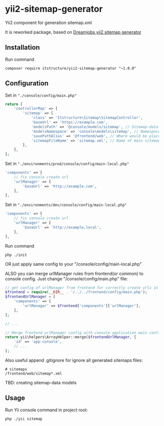yii2-sitemap-generator
===================

Yii2 component for generation sitemap.xml

It is reworked package, based on [Dreamjobs yii2 sitemap generator](https://github.com/dreamjobs/yii2-sitemap-generator)

Installation
------------

Run command

`composer require itstructure/yii2-sitemap-generator "~1.0.0"`

Configuration
-------------

Set in `"./console/config/main.php"`

```php
return [
    'controllerMap' => [
        'sitemap' => [
            'class' => 'Itstructure\Sitemap\SitemapController',
            'baseUrl' => 'https://example.com',
            'modelsPath' => '@console/models/sitemap', // Sitemap-data models directory
            'modelsNamespace' => 'console\models\sitemap', // Namespace in [[modelsPath]] files
            'savePathAlias' => '@frontend/web', // Where would be placed the generated sitemap-files
            'sitemapFileName' => 'sitemap.xml', // Name of main sitemap-file in [[savePathAlias]] directory
        ],
    ],
];
```

Set in `"./environments/prod/console/config/main-local.php"`

```php
'components' => [
    // fix console create url
    'urlManager' => [
        'baseUrl' => 'http://example.com',
    ],
],
```

Set in `"./environments/dev/console/config/main-local.php"`

```php
'components' => [
    // fix console create url
    'urlManager' => [
        'baseUrl' => 'http://example.local',
    ],
],
```

Run command

```code
php ./init
```

OR just apply same config to your "/console/config/main-local.php"

ALSO you can merge urlManager rules from frontend(or common) to console config.
Just change "/console/config/main.php" file:

```php
// get config of urlManager from frontend for correctly create urls in console app
$frontend = require(__DIR__ . '/../../frontend/config/main.php');
$frontendUrlManager = [
    'components' => [
        'urlManager' => $frontend['components']['urlManager'],
    ],
];

// ...

// Merge frontend urlManager config with console application main config
return yii\helpers\ArrayHelper::merge($frontendUrlManager, [
    'id' => 'app-console',
    // ...
];
```

Also useful append .gitignore for ignore all generated sitemaps files:

```code
# sitemaps
/frontend/web/sitemap*.xml
```

TBD: creating sitemap-data models

Usage
-----
Run Yii console command in project root:

```code
php ./yii sitemap
```
